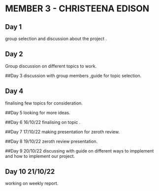 # MEMBER 3 - CHRISTEENA EDISON 

## Day 1
group selection and discussion about the project .

## Day 2
Group discussion on different topics to work.

##Day 3
discussion with group members ,guide for topic selection.

## Day 4
finalising few topics for consideration.

##Day 5
looking for more ideas.

##Day 6 16/10/22
finalising on topic .

##Day 7 17/10/22
making presentation for zeroth review.

##Day 8 19/10/22
zeroth review presentation.

##Day 9 20/10/22
discussing with guide on different ways to impplement and how to implement our project.

## Day 10 21/10/22
working on weekly report.
